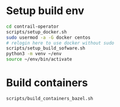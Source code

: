 # Setup build env

```bash
cd contrail-operator
scripts/setup_docker.sh
sudo usermod -a -G docker centos
# relogin here to use docker without sudo
scripts/setup_build_sofware.sh
python3 -m venv ~/env
source ~/env/bin/activate
```

# Build containers
```bash
scripts/build_containers_bazel.sh
```


